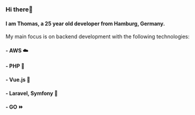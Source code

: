### Hi there👋
#### I am Thomas, a 25 year old developer from Hamburg, Germany.
My main focus is on backend development with the following technologies:
#### - AWS :cloud:
#### - PHP :elephant:
#### - Vue.js :eyes:
#### - Laravel, Symfony :construction_worker:
#### - GO :fast_forward:
<!--
**ThomasAKaestner/ThomasAKaestner** is a ✨ _special_ ✨ repository because its `README.md` (this file) appears on your GitHub profile.

Here are some ideas to get you started:

- 🔭 I’m currently working on ...
- 🌱 I’m currently learning ...
- 👯 I’m looking to collaborate on ...
- 🤔 I’m looking for help with ...
- 💬 Ask me about ...
- 📫 How to reach me: ...
- 😄 Pronouns: ...
- ⚡ Fun fact: ...
-->
